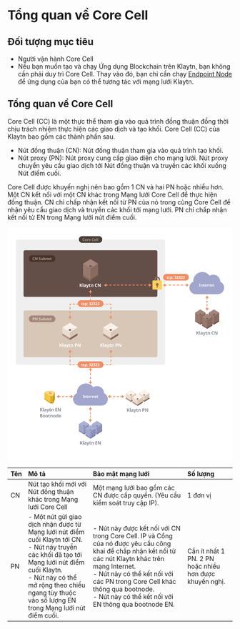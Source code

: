 # Tổng quan về Core Cell <a id="core-cell-overview"></a>

## Đối tượng mục tiêu  <a id="intended-audience"></a>

- Người vận hành Core Cell
- Nếu bạn muốn tạo và chạy Ứng dụng Blockchain trên Klaytn, bạn không cần phải duy trì Core Cell. Thay vào đó, bạn chỉ cần chạy [Endpoint Node](../endpoint-node/README.md) để ứng dụng của bạn có thể tương tác với mạng lưới Klaytn.


## Tổng quan về Core Cell <a id="core-cell-overview"></a>

Core Cell (CC) là một thực thể tham gia vào quá trình đồng thuận đồng thời chịu trách nhiệm thực hiện các giao dịch và tạo khối. Core Cell (CC) của Klaytn bao gồm các thành phần sau.

-  Nút đồng thuận (CN): Nút đồng thuận tham gia vào quá trình tạo khối.
-  Nút proxy (PN): Nút proxy cung cấp giao diện cho mạng lưới. Nút proxy chuyển yêu cầu giao dịch tới Nút đồng thuận và truyền các khối xuống Nút điểm cuối.

Core Cell được khuyến nghị nên bao gồm 1 CN và hai PN hoặc nhiều hơn. Một CN kết nối với một CN khác trong Mạng lưới Core Cell để thực hiện đồng thuận. CN chỉ chấp nhận kết nối từ PN của nó trong cùng Core Cell để nhận yêu cầu giao dịch và truyền các khối tới mạng lưới. PN chỉ chấp nhận kết nối từ EN trong Mạng lưới nút điểm cuối.

![Tổng quan về Core Cell](images/cn_set.png)

| Tên | Mô tả                                                                                                                                                                                                                                                                   | Bảo mật mạng lưới                                                                                                                                                                                                                                                                                               | Số lượng                                                |
|:--- |:----------------------------------------------------------------------------------------------------------------------------------------------------------------------------------------------------------------------------------------------------------------------- |:--------------------------------------------------------------------------------------------------------------------------------------------------------------------------------------------------------------------------------------------------------------------------------------------------------------- |:------------------------------------------------------- |
| CN  | Nút tạo khối mới với Nút đồng thuận khác trong Mạng lưới Core Cell                                                                                                                                                                                                      | Một mạng lưới bao gồm các CN được cấp quyền. (Yêu cầu kiểm soát truy cập IP).                                                                                                                                                                                                                                   | 1 đơn vị                                                |
| PN  | - Một nút gửi giao dịch nhận được từ Mạng lưới nút điểm cuối Klaytn tới CN. <br>- Nút này truyền các khối đã tạo tới Mạng lưới nút điểm cuối Klaytn. <br>- Nút này có thể mở rộng theo chiều ngang tùy thuộc vào số lượng EN trong Mạng lưới nút điểm cuối. | - Nút này được kết nối với CN trong Core Cell. IP và Cổng của nó được yêu cầu công khai để chấp nhận kết nối từ các nút Klaytn khác trên mạng Internet. <br>- Nút này có thể kết nối với các PN trong Core Cell khác thông qua bootnode. <br>- Nút này có thể kết nối với EN thông qua bootnode EN. | Cần ít nhất 1 PN. 2 PN hoặc nhiều hơn được khuyến nghị. |



